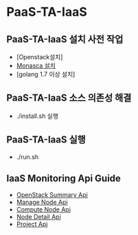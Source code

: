 # PaaS-TA-IaaS

## PaaS-TA-IaaS 설치 사전 작업
- [Openstack설치]
- [Monasca 설치](./doc/monasca/설계_설치가이드_Monasca_Server_v.1.0.docx)
- [golang 1.7 이상 설치]

## PaaS-TA-IaaS 소스 의존성 해결
- ./install.sh 실행

## PaaS-TA-IaaS 실행
- ./run.sh


## IaaS Monitoring Api Guide
- [OpenStack Summary Api](./src/openstack-monitoring-portal/doc-api/openstack-summary-api.md)
- [Manage Node Api](./src/openstack-monitoring-portal/doc-api/manage-node-summary-api.md)
- [Compute Node Api](./src/openstack-monitoring-portal/doc-api/compute-node-summary-api.md)
- [Node Detail Api](./src/openstack-monitoring-portal/doc-api/node_detail-api.md)
- [Project Api](./src/openstack-monitoring-portal/doc-api/project-summary-api.md)
